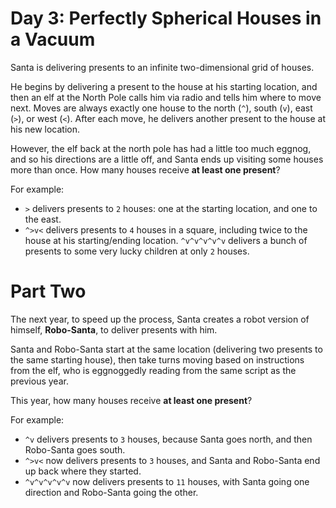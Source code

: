 # Day 3: Perfectly Spherical Houses in a Vacuum
Santa is delivering presents to an infinite two-dimensional grid of houses.

He begins by delivering a present to the house at his starting location, and then an elf at the North Pole calls him 
via radio and tells him where to move next. Moves are always exactly one house to the north (`^`), south (`v`), east 
(`>`), or west (`<`). After each move, he delivers another present to the house at his new location.

However, the elf back at the north pole has had a little too much eggnog, and so his directions are a little off, and 
Santa ends up visiting some houses more than once. How many houses receive **at least one present**?

For example:
* `>` delivers presents to `2` houses: one at the starting location, and one to the east.
* `^>v<` delivers presents to `4` houses in a square, including twice to the house at his starting/ending location.
`^v^v^v^v^v` delivers a bunch of presents to some very lucky children at only `2` houses.

# Part Two 
The next year, to speed up the process, Santa creates a robot version of himself, **Robo-Santa**, to deliver presents 
with him.

Santa and Robo-Santa start at the same location (delivering two presents to the same starting house), then take turns 
moving based on instructions from the elf, who is eggnoggedly reading from the same script as the previous year.

This year, how many houses receive **at least one present**?

For example:
* `^v` delivers presents to `3` houses, because Santa goes north, and then Robo-Santa goes south.
* `^>v<` now delivers presents to `3` houses, and Santa and Robo-Santa end up back where they started.
* `^v^v^v^v^v` now delivers presents to `11` houses, with Santa going one direction and Robo-Santa going the other.
